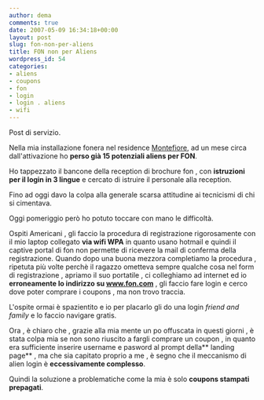 ```yaml
---
author: dema
comments: true
date: 2007-05-09 16:34:18+00:00
layout: post
slug: fon-non-per-aliens
title: FON non per Aliens
wordpress_id: 54
categories:
- aliens
- coupons
- fon
- login
- login . aliens
- wifi
---
```


Post di servizio.

Nella mia installazione fonera nel residence [Montefiore](http://montefiorevacanze.com), ad un mese circa dall'attivazione ho **perso già  15 potenziali aliens per FON**.

Ho tappezzato il bancone della reception di brochure fon , con **istruzioni per il login in 3 lingue** e cercato di istruire il personale alla reception.

Fino ad oggi davo la colpa alla generale scarsa attitudine ai tecnicismi di chi si cimentava.

Oggi pomeriggio però ho potuto toccare con mano le difficoltà.

Ospiti Americani , gli faccio la procedura di registrazione rigorosamente con il mio laptop collegato **via wifi WPA** in quanto usano hotmail e quindi il captive portal di fon non permette di ricevere la mail di conferma della registrazione. Quando dopo una buona mezzora completiamo la procedura  , ripetuta più volte perchè il ragazzo ometteva sempre qualche cosa nel form di registrazione  ,  apriamo il suo portatile , ci colleghiamo ad internet  ed io **erroneamente lo indirizzo su www.fon.com** , gli faccio fare login e cerco dove poter comprare i coupons , ma non trovo traccia.

L'ospite ormai è spazientito e io per placarlo gli do una login _friend and family_ e lo faccio navigare gratis.

Ora , è chiaro che , grazie alla mia mente un po offuscata in questi giorni , è stata colpa mia se non sono riuscito a fargli comprare un coupon , in quanto era sufficiente inserire username e pasword al prompt della** landing page** , ma che sia capitato proprio a me , è segno che il meccanismo di alien login è **eccessivamente complesso**.

Quindi la soluzione a problematiche come la mia è solo **coupons stampati prepagati**.
